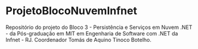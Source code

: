 # ProjetoBlocoNuvemInfnet
Repositório do projeto do Bloco 3 - Persistência e Serviços em Nuvem .NET - da Pós-graduação em MIT em Engenharia de Software com .NET da Infnet - RJ. Coordenador Tomás de Aquino Tinoco Botelho.
